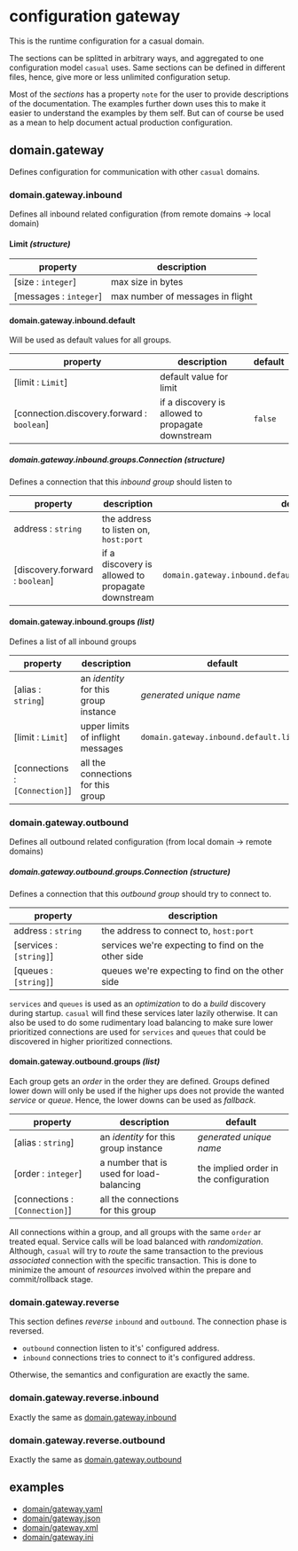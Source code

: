 # configuration gateway

This is the runtime configuration for a casual domain.

The sections can be splitted in arbitrary ways, and aggregated to one configuration model `casual` uses.
Same sections can be defined in different files, hence, give more or less unlimited configuration setup.

Most of the _sections_ has a property `note` for the user to provide descriptions of the documentation. 
The examples further down uses this to make it easier to understand the examples by them self. But can of
course be used as a mean to help document actual production configuration.  



## domain.gateway

Defines configuration for communication with other `casual` domains.

### domain.gateway.inbound

Defines all inbound related configuration (from remote domains -> local domain)

#### Limit _(structure)_

property                 | description
-------------------------|------------------------------------------
[size : `integer`]       | max size in bytes
[messages : `integer`]   | max number of messages in flight

#### domain.gateway.inbound.default

Will be used as default values for all groups.

property                                   | description                                       | default
-------------------------------------------|---------------------------------------------------|--------
[limit : `Limit`]                          | default value for limit                           |
[connection.discovery.forward : `boolean`] | if a discovery is allowed to propagate downstream | `false`

##### domain.gateway.inbound.groups.Connection _(structure)_

Defines a connection that this _inbound group_ should listen to

property                        | description                                       | default 
--------------------------------|---------------------------------------------------|---------
address : `string`              | the address to listen on, `host:port`             |         
[discovery.forward : `boolean`] | if a discovery is allowed to propagate downstream | `domain.gateway.inbound.default.connection.discovery.forward`

#### domain.gateway.inbound.groups _(list)_

Defines a list of all inbound groups

property                       | description                           | default
-------------------------------|---------------------------------------|------------
[alias : `string`]             | an _identity_ for this group instance | _generated unique name_
[limit : `Limit`]              | upper limits of inflight messages     | `domain.gateway.inbound.default.limit`
[connections : `[Connection]`] | all the connections for this group    |


### domain.gateway.outbound

Defines all outbound related configuration (from local domain -> remote domains)

##### domain.gateway.outbound.groups.Connection _(structure)_

Defines a connection that this _outbound group_ should try to connect to.

property                 | description
-------------------------|----------------------------------------------------
address : `string`       | the address to connect to, `host:port` 
[services : `[string]`]  | services we're expecting to find on the other side 
[queues : `[string]`]    | queues we're expecting to find on the other side 

`services` and `queues` is used as an _optimization_ to do a _build_ discovery during startup. `casual`
will find these services later lazily otherwise. It can also be used to do some rudimentary load balancing 
to make sure lower prioritized connections are used for `services` and `queues` that could be discovered in
higher prioritized connections.

#### domain.gateway.outbound.groups _(list)_

Each group gets an _order_ in the order they are defined. Groups defined lower down will only be used if the higher
ups does not provide the wanted _service_ or _queue_. Hence, the lower downs can be used as _fallback_.

property                       | description                               | default
-------------------------------|-------------------------------------------|------------
[alias : `string`]             | an _identity_ for this group instance     | _generated unique name_
[order : `integer`]            | a number that is used for load-balancing  | the implied order in the configuration
[connections : `[Connection]`] | all the connections for this group        |

All connections within a group, and all groups with the same `order` ar treated equal. Service calls will be 
load balanced with _randomization_. Although, `casual` will try to _route_ the same transaction to the 
previous _associated_ connection with the specific transaction. This is done to minimize the amount 
of _resources_ involved within the prepare and commit/rollback stage.  


### domain.gateway.reverse

This section defines _reverse_ `inbound` and `outbound`. The connection phase is reversed.
* `outbound` connection listen to it's' configured address.
* `inbound` connections tries to connect to it's configured address.

Otherwise, the semantics and configuration are exactly the same.

### domain.gateway.reverse.inbound

Exactly the same as [domain.gateway.inbound](#domaingatewayinbound)

### domain.gateway.reverse.outbound

Exactly the same as [domain.gateway.outbound](#domaingatewayoutbound)

## examples 

* [domain/gateway.yaml](sample/domain/gateway.yaml)
* [domain/gateway.json](sample/domain/gateway.json)
* [domain/gateway.xml](sample/domain/gateway.xml)
* [domain/gateway.ini](sample/domain/gateway.ini)


